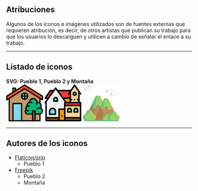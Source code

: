 ## Atribuciones

Algunos de los iconos e imágenes utilizados son de fuentes externas que requieren atribución, es decir, de otros artistas que publican su trabajo para que los usuarios lo descarguen y utilicen a cambio de señalar el enlace a su trabajo.

----------------------------------------------------------------------

## Listado de iconos

**SVG: Pueblo 1, Pueblo 2 y Montaña**  
<a href="https://www.flaticon.es/autores/srip" target="_blank"><img src="./../code/img/pueblo-1.svg" alt="pueblo-1" width="100"/></a>
<a href="https://www.freepik.com" target="_blank"><img src="./../code/img/pueblo-2.svg" alt="pueblo-1" width="100"/></a>
<a href="https://www.freepik.com" target="_blank"><img src="./../code/img/mountain.svg" alt="pueblo-1" width="100"/></a>

----------------------------------------------------------------------


## Autores de los iconos

- [Flaticon/srip](https://www.flaticon.es/autores/srip)
  - Pueblo 1
- [Freepik](https://www.freepik.com)
  - Pueblo 2
  - Montaña
